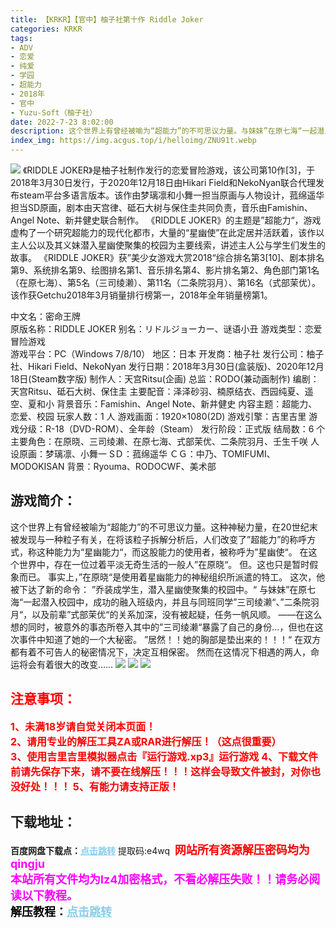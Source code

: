 ```yaml
---
title: 【KRKR】【官中】柚子社第十作 Riddle Joker
categories: KRKR
tags:
- ADV
- 恋爱
- 纯爱
- 学园
- 超能力
- 2018年
- 官中
- Yuzu-Soft（柚子社）
date: 2022-7-23 8:02:00
description: 这个世界上有曾经被喻为“超能力”的不可思议力量。与妹妹”在原七海“一起潜入校园中，成功的融入班级内，并且与同班同学”三司绫濑“、”二条院羽月“，以及前辈”式部茉优“的关系加深，没有被起疑，任务一帆风顺。——在这么想的同时，被意外的事态所卷入其中的”三司绫濑“暴露了自己的身份…，但也在这次事件中知道了她的一个大秘密。”居然！！她的胸部是垫出来的！！！“
index_img: https://img.acgus.top/i/helloimg/ZNU91t.webp
---
```

![](https://img.acgus.top/i/helloimg/ZNU91t.webp)
《RIDDLE JOKER》是柚子社制作发行的恋爱冒险游戏，该公司第10作[3]，于2018年3月30日发行，于2020年12月18日由Hikari Field和NekoNyan联合代理发布steam平台多语言版本。该作由梦璃凛和小舞一担当原画与人物设计，菰绵遥华担当SD原画，剧本由天宫律、砥石大树与保住圭共同负责，音乐由Famishin、Angel Note、新井健史联合制作。
《RIDDLE JOKER》的主题是”超能力“，游戏虚构了一个研究超能力的现代化都市，大量的“星幽使”在此定居并活跃着，该作以主人公以及其义妹潜入星幽使聚集的校园为主要线索，讲述主人公与学生们发生的故事。
《RIDDLE JOKER》获”美少女游戏大赏2018“综合排名第3[10]、剧本排名第9、系统排名第9、绘图排名第1、音乐排名第4、影片排名第2、角色部门第1名（在原七海）、第5名（三司绫濑）、第11名（二条院羽月）、第16名（式部茉优）。
该作获Getchu2018年3月销量排行榜第一，2018年全年销量榜第1。

中文名：密命王牌  
原版名称：RIDDLE JOKER
别名：リドルジョーカー、谜语小丑
游戏类型：恋爱冒险游戏  
游戏平台：PC（Windows 7/8/10）
地区：日本
开发商：柚子社
发行公司：柚子社、Hikari Field、NekoNyan
发行日期：2018年3月30日(盒装版)、2020年12月18日(Steam数字版)
制作人：天宫Ritsu(企画)
总监：RODO(兼动画制作)
编剧：天宫Ritsu、砥石大树、保住圭
主要配音：泽泽砂羽、楠原结衣、西园纯夏、遥空、夏和小
背景音乐：Famishin、Angel Note、新井健史
内容主题：超能力、恋爱、校园
玩家人数：1 人
游戏画面：1920×1080(2D)
游戏引擎：吉里吉里
游戏分级：R-18（DVD-ROM）、全年龄（Steam）
发行阶段：正式版
结局数：6 个
主要角色：在原晓、三司绫濑、在原七海、式部茉优、二条院羽月、壬生千咲
人设原画：梦璃凛、小舞一
SＤ：菰绵遥华
ＣＧ：中乃、TOMIFUMI、MODOKISAN
背景：Ryouma、RODOCWF、美术部

## 游戏简介：
这个世界上有曾经被喻为“超能力”的不可思议力量。这种神秘力量，在20世纪末被发现与一种粒子有关，在将该粒子拆解分析后，人们改变了”超能力”的称呼方式，称这种能力为“星幽能力“，而这股能力的使用者，被称呼为”星幽使“。
在这个世界中，存在一位过着平淡无奇生活的一般人”在原晓“。
但。这也只是暂时假象而已。
事实上，”在原晓“是使用着星幽能力的神秘组织所派遣的特工。
这次，他被下达了新的命令：
”乔装成学生，潜入星幽使聚集的校园中。“
与妹妹”在原七海“一起潜入校园中，成功的融入班级内，并且与同班同学”三司绫濑“、”二条院羽月“，以及前辈”式部茉优“的关系加深，没有被起疑，任务一帆风顺。
——在这么想的同时，被意外的事态所卷入其中的”三司绫濑“暴露了自己的身份…，但也在这次事件中知道了她的一个大秘密。
”居然！！她的胸部是垫出来的！！！“
在双方都有着不可告人的秘密情况下，决定互相保密。
然而在这情况下相遇的两人，命运将会有着很大的改变……
![](https://img.acgus.top/i/helloimg/ZNU2OC.webp)
![](https://img.acgus.top/i/helloimg/ZNUTkQ.webp)
![](https://img.acgus.top/i/helloimg/ZNUObu.webp)






## <font color=#FF0000 >注意事项：</font>
<font color=#FF0000 size=3><b>1、未满18岁请自觉关闭本页面！  
2、请用专业的解压工具ZA或RAR进行解压！（这点很重要）         
3、使用吉里吉里模拟器点击『运行游戏.xp3』运行游戏
4、下载文件前请先保存下来，请不要在线解压！！！这样会导致文件被封，对你也没好处！！！
5、有能力请支持正版！</b></font>

## 下载地址：
<b>百度网盘下载点：</b><a href="https://pan.baidu.com/s/18R2qV4u8_s5aGzLGp9GhxQ?pwd=e4wq" style="color: #87CEEB;"><b>点击跳转</b></a> 提取码:e4wq
<a style="padding: 0" href="https://post.qingju.org/AD/"><img style="max-width:100%" src="https://img.acgus.top/i/2024/07/478f689b8021d8d499ab43d21acf137a.gif" alt=""></a>
<b><font color=#FF0000 size=4>网站所有资源解压密码均为</b></font><b><font color=#FF00FF size=4>qingju</font><font color=#FF0000 ></font></b><br><b><font color=#FF00FF size=4>本站所有文件均为lz4加密格式，不看必解压失败！！请务必阅读以下教程。</b></font><br><b><font color=#000 size=4>解压教程：</b><a href="https://post.qingju.org/tutorial/000/" style="color: #87CEEB;"><b>点击跳转</b></a>